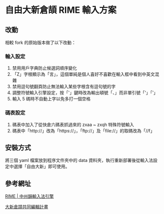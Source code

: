 # 自由大新倉頡 RIME 輸入方案

## 改動

相較 fork 的原始版本做了以下改動：

### 輸入設定

1. 禁用用戶字典防止候選詞順序變化
2. 「Z」字根顯示為「言」，這個單純是個人喜好不喜歡在輸入框中看到中英文混雜
3. 禁用逗句號翻頁防止無法輸入某些字根含有逗句號的字
4. 調整符號輸入引擎設定，按「'」鍵時改為輸出頓號「、」而非單引號「‘」「’」
5. 輸入 5 碼時不自動上字以免多打一個空格

### 碼表設定

1. 碼表中加入了從快倉六碼表抓過來的 zxaa ~ zxqh 特殊符號輸入
2. 碼表中「http://」改為「https://」，「ftp://」及「file://」的取碼改為「//f」

## 安裝方式

將三個 yaml 檔案放到程序文件夾中的 data 資料夾，執行重新部署後從輸入法設定中選擇「自由大新」即可使用。

## 參考網址

[RIME | 中州韻輸入法引擎](https://rime.im/)

[大新倉頡共同編輯計畫](https://hyperrate.com/thread.php?tid=343)
